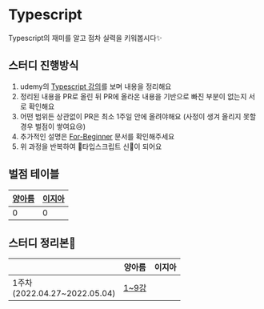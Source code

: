 # Typescript
Typescript의 재미를 알고 점차 실력을 키워봅시다✨

## 스터디 진행방식
1. udemy의 [Typescript 강의](https://www.udemy.com/course/best-typescript-21/)를 보며 내용을 정리해요
2. 정리된 내용을 PR로 올린 뒤 PR에 올라온 내용을 기반으로 빠진 부분이 없는지 서로 확인해요
3. 어떤 범위든 상관없이 PR은 최소 1주일 안에 올려야해요 (사정이 생겨 올리지 못할 경우 벌점이 쌓여요😢)
4. 추가적인 설명은 [For-Beginner](https://github.com/Mirim-Study/Typescript/blob/main/For-Beginner.md) 문서를 확인해주세요
5. 위 과정을 반복하여 🥳타입스크립트 신🎉이 되어요

## 벌점 테이블
|[양아름](https://github.com/areumsheep)|[이지아](https://github.com/JiaLee0707)|
|-|-|
|0|0|

## 스터디 정리본📝

|                                   | 양아름                                                                   | 이지아 |
|-----------------------------------|--------------------------------------------------------------------------|--------|
| 1주차<br/>(2022.04.27~2022.05.04) | [1~9강](https://velog.io/@reum107/%EA%B0%95%EC%9D%98-Udemy-Typescript-1) |        |
